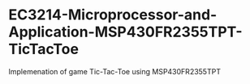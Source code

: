 # EC3214-Microprocessor-and-Application-MSP430FR2355TPT-TicTacToe
Implemenation of game Tic-Tac-Toe using MSP430FR2355TPT
